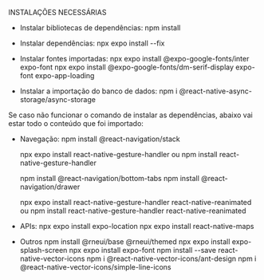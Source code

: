INSTALAÇÕES NECESSÁRIAS

- Instalar bibliotecas de dependências: 
    npm install
- Instalar dependências: 
    npx expo install --fix

- Instalar fontes importadas: 
   npx expo install @expo-google-fonts/inter expo-font
   npx expo install @expo-google-fonts/dm-serif-display expo-font expo-app-loading

- Instalar a importação do banco de dados: 
   npm i @react-native-async-storage/async-storage


Se caso não funcionar o comando de instalar as dependências, abaixo vai estar todo o conteúdo que foi importado:

- Navegação:
   npm install @react-navigation/stack

   npx expo install react-native-gesture-handler
   ou
   npm install react-native-gesture-handler

   npm install @react-navigation/bottom-tabs
   npm install @react-navigation/drawer

   npx expo install react-native-gesture-handler react-native-reanimated 
   ou 
   npm install react-native-gesture-handler react-native-reanimated


- APIs:
   npx expo install expo-location
   npx expo install react-native-maps


- Outros
   npm install @rneui/base @rneui/themed
   npx expo install expo-splash-screen
   npx expo install expo-font
   npm install --save react-native-vector-icons
   npm i @react-native-vector-icons/ant-design
   npm i @react-native-vector-icons/simple-line-icons
